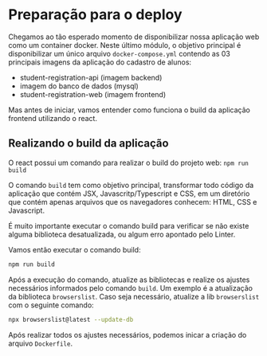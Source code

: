 # Preparação para o deploy

Chegamos ao tão esperado momento de disponibilizar nossa aplicação web como um container docker.
Neste último módulo, o objetivo principal é disponibilizar um único arquivo ```docker-compose.yml``` contendo as 03 principais imagens da aplicação do cadastro de alunos:

- student-registration-api (imagem backend)
- imagem do banco de dados (mysql)
- student-registration-web (imagem frontend)

Mas antes de iniciar, vamos entender como funciona o build da aplicação frontend utilizando o react.

## Realizando o build da aplicação

O react possui um comando para realizar o build do projeto web: ```npm run build```

O comando ```build``` tem como objetivo principal, transformar todo código da aplicação que contém JSX, Javascritp/Typescript e CSS, em um diretório que contém apenas arquivos que os navegadores conhecem: HTML, CSS e Javascript.

É muito importante executar o comando build para verificar se não existe alguma biblioteca desatualizada, ou algum erro apontado pelo Linter.

Vamos então executar o comando build:

```bash
npm run build
```

Após a execução do comando, atualize as bibliotecas e realize os ajustes necessários informados pelo comando ```build```.
Um exemplo é a atualização da biblioteca ```browserslist```. 
Caso seja necessário, atualize a lib ```browserslist``` com o seguinte comando:

```bash
npx browserslist@latest --update-db
```

Após realizar todos os ajustes necessários, podemos inicar a criação do arquivo ```Dockerfile```.
